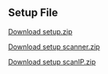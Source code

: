 ## Setup File

[Download setup.zip](https://drive.google.com/file/d/1NLZ-m1TBUn2yf8A9nMS7tkX_3EjQ5MYE/view?usp=sharing)

[Download setup scanner.zip](https://drive.google.com/file/d/16iJcwBmFojtYfa8NOYzvjzNOILKDCd5m/view?usp=sharing)

[Download setup scanIP.zip](https://drive.google.com/file/d/1CreV2TYWJMoLMjSVsOHO5W3xa6LnBko_/view?usp=sharing)






